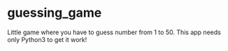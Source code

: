 # guessing_game
Little game where you have to guess number from 1 to 50.
This app needs only Python3 to get it work!
